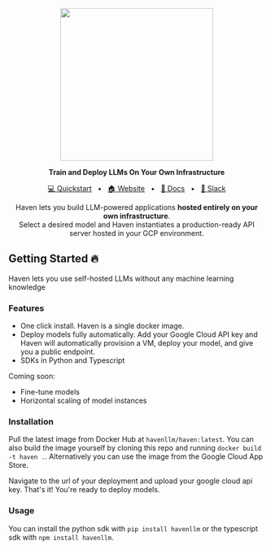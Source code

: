 <p align="center">
  <a href="https://havenllm.com"><img src="https://github.com/havenhq/haven/assets/122226645/3ce54c45-668d-42c9-84fb-c62d8d38b643" width="300"/></a>
</p>

<p align="center">
    <b>Train and Deploy LLMs On Your Own Infrastructure</b>
</p>

<div align="center">

[💻 Quickstart]()
<span>&nbsp;&nbsp;•&nbsp;&nbsp;</span>
[🏠 Website]()
<span>&nbsp;&nbsp;•&nbsp;&nbsp;</span>
[📄 Docs]()
<span>&nbsp;&nbsp;•&nbsp;&nbsp;</span>
[💬 Slack]()

<p align="center">
    Haven lets you build LLM-powered applications <b>hosted entirely on your own infrastructure</b>.<br>
    Select a desired model and Haven instantiates a production-ready API server hosted in your GCP environment.
</p>


</div>



## Getting Started 🔥

Haven lets you use self-hosted LLMs without any machine learning knowledge

### Features

- One click install. Haven is a single docker image.
- Deploy models fully automatically. Add your Google Cloud API key and Haven will automatically provision a VM, deploy your model, and give you a public endpoint.
- SDKs in Python and Typescript

Coming soon:

- Fine-tune models
- Horizontal scaling of model instances

### Installation

Pull the latest image from Docker Hub at `havenllm/haven:latest`. You can also build the image yourself by cloning this repo and running `docker build -t haven .`. Alternatively you can use the image from the Google Cloud App Store.

Navigate to the url of your deployment and upload your google cloud api key. That's it! You're ready to deploy models.

### Usage

You can install the python sdk with `pip install havenllm` or the typescript sdk with `npm install havenllm`.
